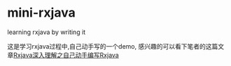 # mini-rxjava

learning rxjava by writing it

这是学习rxjava过程中,自己动手写的一个demo, 感兴趣的可以看下笔者的这篇文章[Rxjava深入理解之自己动手编写Rxjava](https://www.jianshu.com/p/9313a7887a1d)